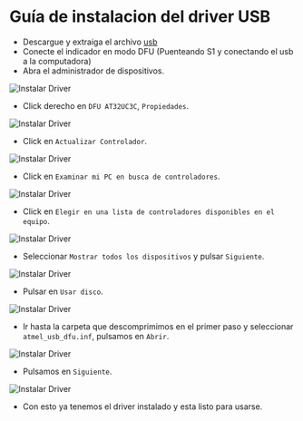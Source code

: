 # Guía de instalacion del driver USB

* Descargue y extraiga el archivo [usb](usb.zip?raw=true)
* Conecte el indicador en modo DFU (Puenteando S1 y conectando el usb a la computadora)
* Abra el administrador de dispositivos.

![Instalar Driver](imgs/1.png?raw=true)
* Click derecho en `DFU AT32UC3C`, `Propiedades`.

![Instalar Driver](imgs/2.png?raw=true)
* Click en `Actualizar Controlador`.

![Instalar Driver](imgs/3.png?raw=true)
* Click en `Examinar mi PC en busca de controladores`.

![Instalar Driver](imgs/4.png?raw=true)
* Click en `Elegir en una lista de controladores disponibles en el equipo`.

![Instalar Driver](imgs/5.png?raw=true)
* Seleccionar `Mostrar todos los dispositivos` y pulsar `Siguiente`.

![Instalar Driver](imgs/6.png?raw=true)
* Pulsar en `Usar disco`.

![Instalar Driver](imgs/7.png?raw=true)
* Ir hasta la carpeta que descomprimimos en el primer paso y seleccionar `atmel_usb_dfu.inf`, pulsamos en `Abrir`.

![Instalar Driver](imgs/8.png?raw=true)
* Pulsamos en `Siguiente`.

![Instalar Driver](imgs/9.png?raw=true)
* Con esto ya tenemos el driver instalado y esta listo para usarse.
